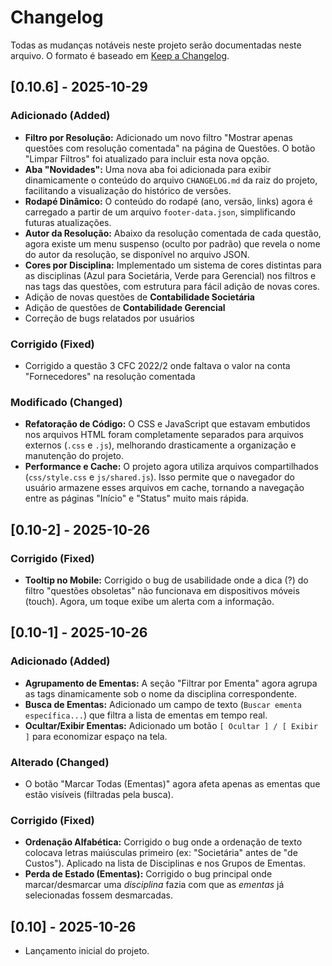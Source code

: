 # Changelog

Todas as mudanças notáveis neste projeto serão documentadas neste arquivo.
O formato é baseado em [Keep a Changelog](https://keepachangelog.com/en/1.0.0/).

## [0.10.6] - 2025-10-29

### Adicionado (Added)
- **Filtro por Resolução:** Adicionado um novo filtro "Mostrar apenas questões com resolução comentada" na página de Questões. O botão "Limpar Filtros" foi atualizado para incluir esta nova opção.
- **Aba "Novidades":** Uma nova aba foi adicionada para exibir dinamicamente o conteúdo do arquivo `CHANGELOG.md` da raiz do projeto, facilitando a visualização do histórico de versões.
- **Rodapé Dinâmico:** O conteúdo do rodapé (ano, versão, links) agora é carregado a partir de um arquivo `footer-data.json`, simplificando futuras atualizações.
- **Autor da Resolução:** Abaixo da resolução comentada de cada questão, agora existe um menu suspenso (oculto por padrão) que revela o nome do autor da resolução, se disponível no arquivo JSON.
- **Cores por Disciplina:** Implementado um sistema de cores distintas para as disciplinas (Azul para Societária, Verde para Gerencial) nos filtros e nas tags das questões, com estrutura para fácil adição de novas cores.
- Adição de novas questões de **Contabilidade Societária**
- Adição de questões de **Contabilidade Gerencial**
- Correção de bugs relatados por usuários

### Corrigido (Fixed)
- Corrigido a questão 3 CFC 2022/2 onde faltava o valor na conta "Fornecedores" na resolução comentada 

### Modificado (Changed)
- **Refatoração de Código:** O CSS e JavaScript que estavam embutidos nos arquivos HTML foram completamente separados para arquivos externos (`.css` e `.js`), melhorando drasticamente a organização e manutenção do projeto.
- **Performance e Cache:** O projeto agora utiliza arquivos compartilhados (`css/style.css` e `js/shared.js`). Isso permite que o navegador do usuário armazene esses arquivos em cache, tornando a navegação entre as páginas "Início" e "Status" muito mais rápida.

## [0.10-2] - 2025-10-26

### Corrigido (Fixed)
- **Tooltip no Mobile:** Corrigido o bug de usabilidade onde a dica (?) do filtro "questões obsoletas" não funcionava em dispositivos móveis (touch). Agora, um toque exibe um alerta com a informação.

## [0.10-1] - 2025-10-26

### Adicionado (Added)
- **Agrupamento de Ementas:** A seção "Filtrar por Ementa" agora agrupa as tags dinamicamente sob o nome da disciplina correspondente.
- **Busca de Ementas:** Adicionado um campo de texto (`Buscar ementa específica...`) que filtra a lista de ementas em tempo real.
- **Ocultar/Exibir Ementas:** Adicionado um botão `[ Ocultar ] / [ Exibir ]` para economizar espaço na tela.

### Alterado (Changed)
- O botão "Marcar Todas (Ementas)" agora afeta apenas as ementas que estão visíveis (filtradas pela busca).

### Corrigido (Fixed)
- **Ordenação Alfabética:** Corrigido o bug onde a ordenação de texto colocava letras maiúsculas primeiro (ex: "Societária" antes de "de Custos"). Aplicado na lista de Disciplinas e nos Grupos de Ementas.
- **Perda de Estado (Ementas):** Corrigido o bug principal onde marcar/desmarcar uma *disciplina* fazia com que as *ementas* já selecionadas fossem desmarcadas.

## [0.10] - 2025-10-26
- Lançamento inicial do projeto.
